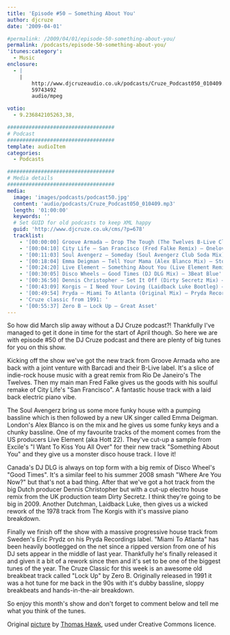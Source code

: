 ```yaml
---
title: 'Episode #50 – Something About You'
author: djcruze
date: '2009-04-01'

#permalink: /2009/04/01/episode-50-something-about-you/
permalink: /podcasts/episode-50-something-about-you/
'itunes:category':
  - Music
enclosure:
  - |
    |
        http://www.djcruzeaudio.co.uk/podcasts/Cruze_Podcast050_010409.mp3
        59743492
        audio/mpeg

votio:
  - 9.236842105263,38,

###################################
# Podcast
###################################
template: audioItem
categories:
  - Podcasts

###################################
# Media details
###################################
media:
  image: 'images/podcasts/podcast50.jpg'
  content: 'audio/podcasts/Cruze_Podcast050_010409.mp3'
  length: '01:00:00'
  keywords: ''
  # Set GUID for old podcasts to keep XML happy
  guid: 'http://www.djcruze.co.uk/cms/?p=678'
  tracklist:
    - '[00:00:00] Groove Armada – Drop The Tough (The Twelves B-Live Club Remix) – B-Live'
    - '[00:04:10] City Life – San Francisco (Fred Falke Remix) – Onelove'
    - '[00:11:03] Soul Avengerz – Someday (Soul Avengerz Club Soda Mix) – Soda Records'
    - '[00:18:04] Emma Deigman – Tell Your Mama (Alex Blanco Mix) – Storm Records'
    - '[00:24:20] Live Element – Something About You (Live Element Remix) – Gossip Records'
    - '[00:30:05] Disco Wheels – Good Times (DJ DLG Mix) – 3Beat Blue'
    - '[00:36:50] Dennis Christopher – Set It Off (Dirty Secretz Mix) – Spinnin Records'
    - '[00:43:09] Korgis – I Need Your Loving (Laidback Luke Bootleg) – White'
    - '[00:49:54] Pryda – Miami To Atlanta (Original Mix) – Pryda Recordings'
    - 'Cruze classic from 1991: '
    - '[00:55:37] Zero B – Lock Up – Great Asset'
---
```


So how did March slip away without a DJ Cruze podcast?! Thankfully I've managed to get it done in time for the start of April though. So here we are with episode #50 of the DJ Cruze podcast and there are plenty of big tunes for you on this show.

Kicking off the show we've got the new track from Groove Armada who are back with a joint venture with Barcadi and their B-Live label. It's a slice of indie-rock house music with a great remix from Rio De Janeiro's The Twelves. Then my main man Fred Falke gives us the goods with his soulful remake of City Life's "San Francisco". A fantastic house track with a laid back electric piano vibe.

The Soul Avengerz bring us some more funky house with a pumping bassline which is then followed by a new UK singer called Emma Deigman. London's Alex Blanco is on the mix and he gives us some funky keys and a chunky bassline. One of my favourite tracks of the moment comes from the US producers Live Element (aka Hott 22). They've cut-up a sample from Excile's "I Want To Kiss You All Over" for their new track "Something About You" and they give us a monster disco house track. I love it!

Canada's DJ DLG is always on top form with a big remix of Disco Wheel's "Good Times". It's a similar feel to his summer 2008 smash "Where Are You Now?" but that's not a bad thing. After that we've got a hot track from the big Dutch producer Dennis Christopher but with a cut-up electro house remix from the UK production team Dirty Secretz. I think they're going to be big in 2009. Another Dutchman, Laidback Luke, then gives us a wicked rework of the 1978 track from The Korgis with it's massive piano breakdown.

Finally we finish off the show with a massive progressive house track from Sweden's Eric Prydz on his Pryda Recordings label. "Miami To Atlanta" has been heavily bootlegged on the net since a ripped version from one of his DJ sets appear in the middle of last year. Thankfully he's finally released it and given it a bit of a rework since then and it's set to be one of the biggest tunes of the year. The Cruze Classic for this week is an awesome old breakbeat track called "Lock Up" by Zero B. Originally released in 1991 it was a hot tune for me back in the 90s with it's dubby bassline, sloppy breakbeats and hands-in-the-air breakdown.

So enjoy this month's show and don't forget to comment below and tell me what you think of the tunes.

Original [picture][4] by [Thomas Hawk][5], used under Creative Commons licence.

[1]: http://www.djcruze.co.uk/cms/wp-content/uploads/2009/03/podcast50.jpg
[2]: http://www.djcruze.co.uk/cms/wp-content/DownloadButton.gif
[3]: http://www.djcruzeaudio.co.uk/podcasts/Cruze_Podcast050_010409.mp3
[4]: http://www.flickr.com/photos/thomashawk/3302621776/
[5]: http://www.flickr.com/photos/thomashawk/
